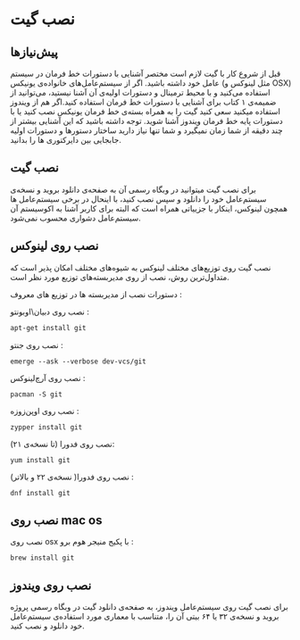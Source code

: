 نصب گیت
=======

پیش‌نیازها
---------
قبل از شروع کار با گیت لازم است مختصر آشنایی با دستورات خط فرمان در سیستم عامل خود داشته باشید. اگر از سیستم‌عامل‌های خانواده‌ی یونیکس (مثل لینوکس و OSX) استفاده می‌کنید و با محیط ترمینال و دستورات اولیه‌ی آن آشنا نیستید، می‌توانید از ضمیمه‌ی ۱ کتاب برای آشنایی با دستورات خط فرمان استفاده کنید.اگر هم از ویندوز استفاده میکنید سعی کنید گیت را به همراه بسته‌ی خط فرمان یونیکس نصب کنید یا با دستورات پایه خط فرمان ویندوز آشنا شوید. توجه داشته باشید که این آشنایی بیشتر از چند دقیقه از شما زمان نمیگیرد و شما تنها نیاز دارید ساختار دستورها و دستورات اولیه جابجایی بین دایرکتوری ها را بدانید.


نصب گیت
-------
برای نصب گیت میتوانید در وبگاه رسمی آن به صفحه‌ی دانلود بروید و نسخه‌ی سیستم‌عامل خود را دانلود و سپس نصب کنید، با اینحال در برخی سیستم‌عامل ها همچون لینوکس، اینکار با جزییاتی همراه است که البته برای کاربر آشنا به اکوسیستم آن سیستم‌عامل دشواری محسوب نمی‌شود.

نصب روی لینوکس
----

نصب گیت روی توزیع‌های مختلف لینوکس به شیوه‌های مختلف امکان پذیر است که متداول‌ترین روش، نصب از روی مدیربسته‌های توزیع مورد نظر است.

دستورات نصب از مدیربسته ها در توزیع های معروف :

نصب روی دبیان\اوبونتو :

```bash
apt-get install git
```

نصب روی جنتو :

```
emerge --ask --verbose dev-vcs/git
```

نصب روی آرچ‌لینوکس :

```
pacman -S git
```

نصب روی اوپن‌زوزه :

```
zypper install git
```


نصب روی فدورا (تا نسخه‌ی ۲۱):

```
yum install git
```

نصب روی فدورا( نسخه‌ی ۲۲ و بالاتر) :

```
dnf install git
```

نصب روی mac os
----

نصب روی osx با پکیج منیجر هوم برو :

```
brew install git
```

نصب روی ویندوز
----
برای نصب گیت روی سیستم‌عامل ویندوز، به صفحه‌ی دانلود گیت در وبگاه رسمی پروژه بروید و نسخه‌ی ۳۲ یا ۶۴ بیتی آن را، متناسب با معماری مورد استفاده‌ی سیستم‌عامل خود دانلود و نصب کنید.
